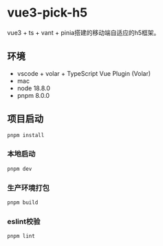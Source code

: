 
# vue3-pick-h5

vue3 + ts + vant + pinia搭建的移动端自适应的h5框架。

## 环境
- vscode + volar + TypeScript Vue Plugin (Volar)
- mac
- node 18.8.0
- pnpm 8.0.0

## 项目启动

```sh
pnpm install
```

### 本地启动

```sh
pnpm dev
```

### 生产环境打包

```sh
pnpm build
```

### eslint校验

```sh
pnpm lint
```
